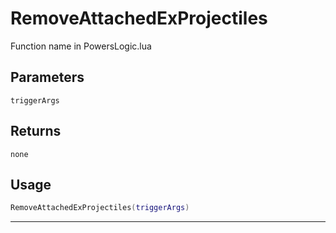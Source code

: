 # RemoveAttachedExProjectiles
Function name in PowersLogic.lua
## Parameters
`triggerArgs`
## Returns
`none`
## Usage
```lua
RemoveAttachedExProjectiles(triggerArgs)
```
---
